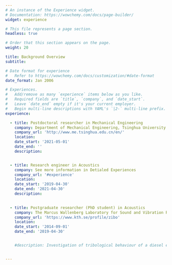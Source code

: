```yaml
---
# An instance of the Experience widget.
# Documentation: https://wowchemy.com/docs/page-builder/
widget: experience

# This file represents a page section.
headless: true

# Order that this section appears on the page.
weight: 20

title: Background Overview
subtitle:

# Date format for experience
#   Refer to https://wowchemy.com/docs/customization/#date-format
date_format: Jan 2006

# Experiences.
#   Add/remove as many `experience` items below as you like.
#   Required fields are `title`, `company`, and `date_start`.
#   Leave `date_end` empty if it's your current employer.
#   Begin multi-line descriptions with YAML's `|2-` multi-line prefix.
experience:

  - title: Postdoctoral researcher in Mechanical Engineering
    company: Department of Mechanical Engineering, Tsinghua University
    company_url: 'http://www.me.tsinghua.edu.cn/en/'
    location: 
    date_start: '2021-05-01'
    date_end: ''
    description: 


  - title: Research engineer in Acoustics
    company: See more information in Detialed Experiences
    company_url: '#experience'
    location: 
    date_start: '2019-04-30'
    date_end: '2021-04-30'
    description: 

        
  - title: Postgraduate researcher (PhD student) in Acoustics
    company: The Marcus Wallenberg Laboratory for Sound and Vibration Research (MWL), Department of Aeronatical and Vechicle Engineering (Now Department of Engineering Mechanics ), KTH Royal Institute of Technology
    company_url: 'https://www.kth.se/profile/zibo'
    location: 
    date_start: '2014-09-01'
    date_end: '2019-04-30'


    #description: Investigation of tribological behaviour of a diesel engine and engine sealing project.


---
```

